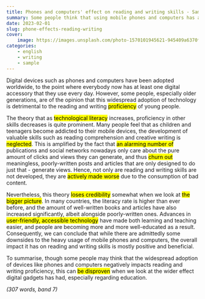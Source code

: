 ```yaml
---
title: Phones and computers' effect on reading and writing skills - Sample
summary: Some people think that using mobile phones and computers has a negative effect on young people's reading and writing skills. To what extent do you agree or disagree?
date: 2023-02-01
slug: phone-effects-reading-writing
cover:
    image: https://images.unsplash.com/photo-1570101945621-945409a6370f?ixlib=rb-4.0.3&ixid=MnwxMjA3fDB8MHxwaG90by1wYWdlfHx8fGVufDB8fHx8&auto=format&fit=crop&w=1770&q=80
categories:
    - english
    - writing
    - sample
---
```


Digital devices such as phones and computers have been adopted worldwide, to the point where everybody now has at least one digital accessory that they use every day. However, some people, especially older generations, are of the opinion that this widespread adoption of technology is detrimental to the reading and writing <mark>proficiency</mark> of young people.

The theory that as <mark>technological literacy</mark> increases, proficiency in other skills decreases is quite prominent. Many people feel that as children and teenagers become addicted to their mobile devices, the development of valuable skills such as reading comprehension and creative writing is <mark>neglected</mark>. This is amplified by the fact that <mark>an alarming number of</mark> publications and social networks nowadays only care about the pure amount of clicks and views they can generate, and thus <mark>churn out</mark> meaningless, poorly-written posts and articles that are only designed to do just that - generate views. Hence, not only are reading and writing skills are not developed, they are <mark>actively made worse</mark> due to the consumption of bad content.

Nevertheless, this theory <mark>loses credibility</mark> somewhat when we look at <mark>the bigger picture</mark>. In many countries, the literacy rate is higher than ever before, and the amount of well-written books and articles have also increased significantly, albeit alongside poorly-written ones. Advances in <mark>user-friendly, accessible technology</mark> have made both learning and teaching easier, and people are becoming more and more well-educated as a result. Consequently, we can conclude that while there are admittedly some downsides to the heavy usage of mobile phones and computers, the overall impact it has on reading and writing skills is mostly positive and beneficial.

To summarise, though some people may think that the widespread adoption of devices like phones and computers negatively impacts reading and writing proficiency, this can <mark>be disproven</mark> when we look at the wider effect digital gadgets has had, especially regarding education.

*(307 words, band 7)*
